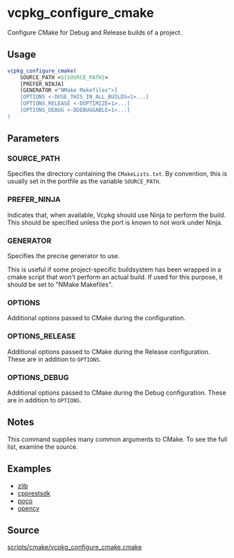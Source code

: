 # vcpkg_configure_cmake

Configure CMake for Debug and Release builds of a project.

## Usage
```cmake
vcpkg_configure_cmake(
    SOURCE_PATH <${SOURCE_PATH}>
    [PREFER_NINJA]
    [GENERATOR <"NMake Makefiles">]
    [OPTIONS <-DUSE_THIS_IN_ALL_BUILDS=1>...]
    [OPTIONS_RELEASE <-DOPTIMIZE=1>...]
    [OPTIONS_DEBUG <-DDEBUGGABLE=1>...]
)
```

## Parameters
### SOURCE_PATH
Specifies the directory containing the `CMakeLists.txt`. By convention, this is usually set in the portfile as the variable `SOURCE_PATH`.

### PREFER_NINJA
Indicates that, when available, Vcpkg should use Ninja to perform the build. This should be specified unless the port is known to not work under Ninja.

### GENERATOR
Specifies the precise generator to use.

This is useful if some project-specific buildsystem has been wrapped in a cmake script that won't perform an actual build. If used for this purpose, it should be set to "NMake Makefiles".

### OPTIONS
Additional options passed to CMake during the configuration.

### OPTIONS_RELEASE
Additional options passed to CMake during the Release configuration. These are in addition to `OPTIONS`.

### OPTIONS_DEBUG
Additional options passed to CMake during the Debug configuration. These are in addition to `OPTIONS`.

## Notes
This command supplies many common arguments to CMake. To see the full list, examine the source.

## Examples

* [zlib](https://github.com/Microsoft/vcpkg/blob/master/ports/zlib/portfile.cmake)
* [cpprestsdk](https://github.com/Microsoft/vcpkg/blob/master/ports/cpprestsdk/portfile.cmake)
* [poco](https://github.com/Microsoft/vcpkg/blob/master/ports/poco/portfile.cmake)
* [opencv](https://github.com/Microsoft/vcpkg/blob/master/ports/opencv/portfile.cmake)

## Source
[scripts/cmake/vcpkg_configure_cmake.cmake](https://github.com/Microsoft/vcpkg/blob/master/scripts/cmake/vcpkg_configure_cmake.cmake)
